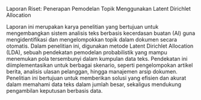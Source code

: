 Laporan Riset: Penerapan Pemodelan Topik Menggunakan Latent Dirichlet Allocation

Laporan ini merupakan karya penelitian yang bertujuan untuk mengembangkan sistem analisis teks berbasis kecerdasan buatan (AI) guna mengidentifikasi dan mengelompokkan topik dalam dokumen secara otomatis. Dalam penelitian ini, digunakan metode Latent Dirichlet Allocation (LDA), sebuah pendekatan pemodelan probabilistik yang mampu menemukan pola tersembunyi dalam kumpulan data teks. Pendekatan ini diimplementasikan untuk berbagai skenario, seperti pengelompokan artikel berita, analisis ulasan pelanggan, hingga manajemen arsip dokumen. Penelitian ini bertujuan untuk memberikan solusi yang efisien dan akurat dalam memahami data teks dalam jumlah besar, sekaligus mendukung pengambilan keputusan berbasis data.
